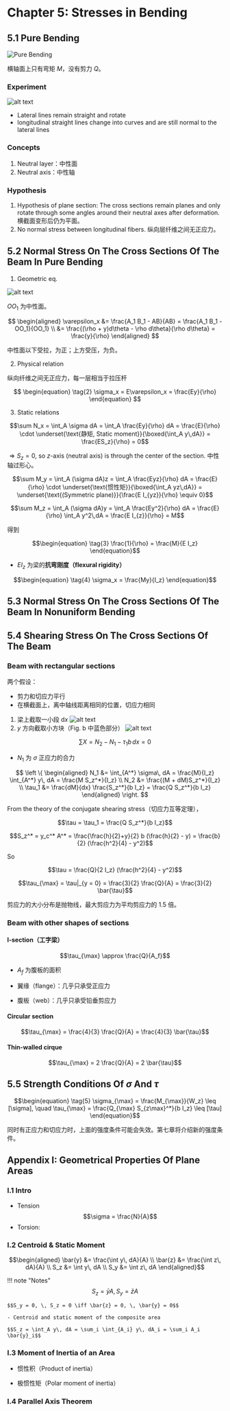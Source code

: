 # Chapter 5: Stresses in Bending

## 5.1 Pure Bending

![Pure Bending](image.png)

横轴面上只有弯矩 $M$，没有剪力 $Q$。

### Experiment

![alt text](image-1.png)

- Lateral lines remain straight and rotate
- longitudinal straight lines change into curves and are still normal to the lateral lines

### Concepts

1. Neutral layer：中性面
2. Neutral axis：中性轴

### Hypothesis

1. Hypothesis of plane section: The cross sections remain planes and only rotate through some angles around their neutral axes after deformation. 横截面变形后仍为平面。
2. No normal stress between longitudinal fibers. 纵向层纤维之间无正应力。

## 5.2 Normal Stress On The Cross Sections Of The Beam In Pure Bending

1. Geometric eq.

![alt text](image-2.png)

$OO_1$  为中性面。

$$
\begin{aligned}
\varepsilon_x &= \frac{A_1 B_1 - AB}{AB} = \frac{A_1 B_1 - OO_1}{OO_1} \\
&= \frac{(\rho + y)d\theta - \rho d\theta}{\rho d\theta} = \frac{y}{\rho}
\end{aligned}
$$

中性面以下受拉，为正；上方受压，为负。

2. Physical relation

纵向纤维之间无正应力，每一层相当于拉压杆

$$
\begin{equation} \tag{2}
\sigma_x = E\varepsilon_x = \frac{Ey}{\rho}
\end{equation}
$$

3. Static relations

$$\sum N_x = \int_A \sigma dA = \int_A \frac{Ey}{\rho} dA = \frac{E}{\rho} \cdot \underset{\text{静矩, Static moment}}{\boxed{\int_A y\,dA}} = \frac{ES_z}{\rho} = 0$$

$\Longrightarrow S_z = 0$, so $z$-axis (neutral axis) is through the center of the section. 中性轴过形心。

$$\sum M_y = \int_A (\sigma dA)z = \int_A \frac{Eyz}{\rho} dA = \frac{E}{\rho} \cdot \underset{\text{惯性矩}}{\boxed{\int_A yz\,dA}} =  \underset{\text{(Symmetric plane)}}{\frac{E I_{yz}}{\rho} \equiv 0}$$

$$\sum M_z = \int_A (\sigma dA)y = \int_A \frac{Ey^2}{\rho} dA = \frac{E}{\rho} \int_A y^2\,dA = \frac{E I_{z}}{\rho} = M$$

得到

$$\begin{equation} \tag{3}
\frac{1}{\rho} = \frac{M}{E I_z}
\end{equation}$$

- $E I_z$ 为梁的**抗弯刚度（flexural rigidity）**

$$\begin{equation} \tag{4}
\sigma_x = \frac{My}{I_z}
\end{equation}$$

## 5.3 Normal Stress On The Cross Sections Of The Beam In Nonuniform Bending



## 5.4 Shearing Stress On The Cross Sections Of The Beam

### Beam with rectangular sections

两个假设：

- 剪力和切应力平行
- 在横截面上，离中轴线距离相同的位置，切应力相同

1. 梁上截取一小段 $\mathrm{d}x$
   ![alt text](image-3.png)
2. $y$ 方向截取小方块（Fig. b 中蓝色部分）
   ![alt text](image-4.png)

$$\sum X = N_2 - N_1 - \tau_1 b\, dx = 0$$

- $N_1$ 为 $\sigma$ 正应力的合力

$$
\left \{
\begin{aligned}
N_1 &= \int_{A^*} \sigma\, dA = \frac{M}{I_z} \int_{A^*} y\, dA = \frac{M S_z^*}{I_z} \\
N_2 &= \frac{(M + dM)S_z^*}{I_z} \\
\tau_1 &= \frac{dM}{dx} \frac{S_z^*}{b I_z} = \frac{Q S_z^*}{b I_z}
\end{aligned}
\right.
$$

From the theory of the conjugate shearing stress（切应力互等定理），

$$\tau = \tau_1 = \frac{Q S_z^*}{b I_z}$$

$$S_z^* = y_c^* A^* = \frac{\frac{h}{2}+y}{2} b (\frac{h}{2} - y) = \frac{b}{2} (\frac{h^2}{4} - y^2)$$

So

$$\tau = \frac{Q}{2 I_z} (\frac{h^2}{4} - y^2)$$

$$\tau_{\max} = \tau|_{y = 0} = \frac{3}{2} \frac{Q}{A} = \frac{3}{2} \bar{\tau}$$

剪应力的大小分布是抛物线，最大剪应力为平均剪应力的 $1.5$ 倍。

### Beam with other shapes of sections

#### I-section（工字梁）

$$\tau_{\max} \approx \frac{Q}{A_f}$$

- $A_f$ 为腹板的面积

- 翼缘（flange）：几乎只承受正应力
- 腹板（web）：几乎只承受铅垂剪应力

#### Circular section

$$\tau_{\max} = \frac{4}{3} \frac{Q}{A} = \frac{4}{3} \bar{\tau}$$

#### Thin-walled cirque

$$\tau_{\max} = 2 \frac{Q}{A} = 2 \bar{\tau}$$

## 5.5 Strength Conditions Of $\sigma$ And $\tau$

$$\begin{equation} \tag{5}
\sigma_{\max} = \frac{M_{\max}}{W_z} \leq [\sigma], \quad \tau_{\max} = \frac{Q_{\max} S_{z\max}^*}{b I_z} \leq [\tau]
\end{equation}$$

同时有正应力和切应力时，上面的强度条件可能会失效。第七章将介绍新的强度条件。

## Appendix I: Geometrical Properties Of Plane Areas

### I.1 Intro

- Tension $$\sigma = \frac{N}{A}$$
- Torsion: 


### I.2 Centroid & Static Moment

$$\begin{aligned}
\bar{y} &= \frac{\int y\, dA}{A} \\
\bar{z} &= \frac{\int z\, dA}{A} \\
S_z &= \int y\, dA \\
S_y &= \int z\, dA
\end{aligned}$$

!!! note "Notes"
    $$S_z = \bar{y} A, \, S_y = \bar{z} A$$

    $$S_y = 0, \, S_z = 0 \iff \bar{z} = 0, \, \bar{y} = 0$$

    - Centroid and static moment of the composite area

    $$S_z = \int_A y\, dA = \sum_i \int_{A_i} y\, dA_i = \sum_i A_i \bar{y}_i$$

### I.3 Moment of Inertia of an Area


- 惯性积（Product of inertia）

- 极惯性矩（Polar moment of inertia）

### I.4 Parallel Axis Theorem

